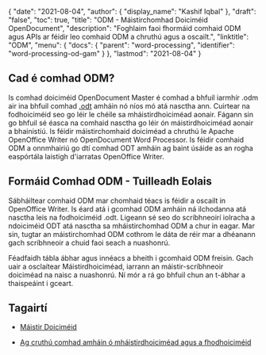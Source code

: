 {
  "date": "2021-08-04",
  "author": {
    "display_name": "Kashif Iqbal"
},
  "draft": "false",
  "toc": true,
  "title": "ODM - Máistirchomhad Doiciméid OpenDocument",
  "description": "Foghlaim faoi fhormáid comhaid ODM agus APIs ar féidir leo comhaid ODM a chruthú agus a oscailt.",
  "linktitle": "ODM",
  "menu": {
    "docs": {
      "parent": "word-processing",
      "identifier": "word-processing-od-gam"
}
},
  "lastmod": "2021-08-04"
}

## Cad é comhad ODM?

Is comhad doiciméid OpenDocument Master é comhad a bhfuil iarmhír .odm air ina bhfuil comhad [.odt](/word-processing/odt/) amháin nó níos mó atá nasctha ann. Cuirtear na fodhoiciméid seo go léir le chéile sa mháistirdhoiciméad aonair. Fágann sin go bhfuil sé éasca na comhaid nasctha go léir ón máistirdhoiciméad aonair a bhainistiú. Is féidir máistirchomhaid doiciméad a chruthú le Apache OpenOffice Writer nó OpenDocument Word Processor. Is féidir comhaid ODM a onnmhairiú go dtí comhad ODT amháin ag baint úsáide as an rogha easpórtála laistigh d'iarratas OpenOffice Writer.

## Formáid Comhad ODM - Tuilleadh Eolais

Sábháiltear comhaid ODM mar chomhaid téacs is féidir a oscailt in OpenOffice Writer. Is éard atá i gcomhad ODM amháin ná ilchodanna atá nasctha leis na fodhoiciméid .odt. Ligeann sé seo do scríbhneoirí iolracha a ndoiciméid ODT atá nasctha sa mháistirchomhad ODM a chur in eagar. Mar sin, tugtar an máistirchomhad ODM cothrom le dáta de réir mar a dhéanann gach scríbhneoir a chuid faoi seach a nuashonrú.

Féadfaidh tábla ábhar agus innéacs a bheith i gcomhaid ODM freisin. Gach uair a osclaítear Máistirdhoiciméad, iarrann an máistir-scríbhneoir doiciméad na naisc a nuashonrú. Ní mór a rá go bhfuil chun an t-ábhar a thaispeáint i gceart.

## Tagairtí

* [Máistir Doiciméid](https://wiki.openoffice.org/wiki/Documentation/UserGuide/Writer/MasterDoc)

* [Ag cruthú comhad amháin ó mháistirdhoiciméad agus a fhodhoiciméid](https://wiki.openoffice.org/wiki/Documentation/OOo3_User_Guides/Writer_Guide/Creating_one_file_from_a_master_document)


